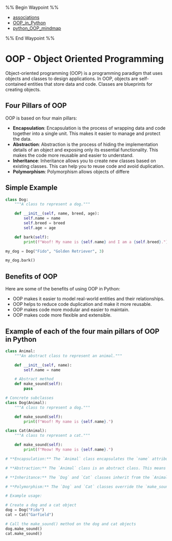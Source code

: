 %% Begin Waypoint %%
- [associations](./associations.md)
- [OOP_in_Python](./OOP_in_Python.md)
- [python_OOP_mindmap](./python_OOP_mindmap.md)

%% End Waypoint %%

# OOP - Object Oriented Programming

Object-oriented programming (OOP) is a programming paradigm that uses objects and classes to design applications. In OOP, objects are self-contained entities that store data and code. Classes are blueprints for creating objects.

## Four Pillars of OOP

OOP is based on four main pillars:

- **Encapsulation**: Encapsulation is the process of wrapping data and code together into a single unit. This makes it easier to manage and protect the data.
- **Abstraction**: Abstraction is the process of hiding the implementation details of an object and exposing only its essential functionality. This makes the code more reusable and easier to understand.
- **Inheritance**: Inheritance allows you to create new classes based on existing classes. This can help you to reuse code and avoid duplication.
- **Polymorphism**: Polymorphism allows objects of differe

## Simple Example

```python
class Dog:
    """A class to represent a dog."""

    def __init__(self, name, breed, age):
        self.name = name
        self.breed = breed
        self.age = age

    def bark(self):
        print(f"Woof! My name is {self.name} and I am a {self.breed}.")

my_dog = Dog("Fido", "Golden Retriever", 3)

my_dog.bark()
```

## Benefits of OOP

Here are some of the benefits of using OOP in Python:

- OOP makes it easier to model real-world entities and their relationships.
- OOP helps to reduce code duplication and make it more reusable.
- OOP makes code more modular and easier to maintain.
- OOP makes code more flexible and extensible.

## Example of each of the four main pillars of OOP in Python

```python
class Animal:
    """An abstract class to represent an animal."""

    def __init__(self, name):
        self.name = name

    # Abstract method
    def make_sound(self):
        pass

# Concrete subclasses
class Dog(Animal):
    """A class to represent a dog."""

    def make_sound(self):
        print(f"Woof! My name is {self.name}.")

class Cat(Animal):
    """A class to represent a cat."""

    def make_sound(self):
        print(f"Meow! My name is {self.name}.")

# **Encapsulation:** The `Animal` class encapsulates the `name` attribute and the `make_sound()` method. This means that the `name` attribute can only be accessed and modified through the `Animal` class methods.

# **Abstraction:** The `Animal` class is an abstract class. This means that it cannot be instantiated directly. Instead, it must be subclassed and the `make_sound()` method must be implemented in the subclasses. This allows us to define a common interface for all animals, without specifying the concrete implementation of each animal.

# **Inheritance:** The `Dog` and `Cat` classes inherit from the `Animal` class. This means that they inherit all of the attributes and methods of the `Animal` class.

# **Polymorphism:** The `Dog` and `Cat` classes override the `make_sound()` method that is inherited from the `Animal` class. This allows them to implement their own custom behavior for the `make_sound()` method.

# Example usage:

# Create a dog and a cat object
dog = Dog("Fido")
cat = Cat("Garfield")

# Call the make_sound() method on the dog and cat objects
dog.make_sound()
cat.make_sound()
```
